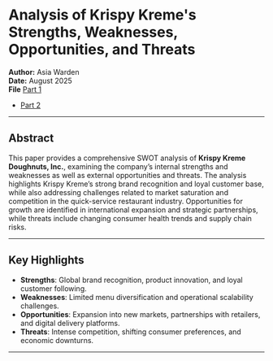 # Analysis of Krispy Kreme's Strengths, Weaknesses, Opportunities, and Threats

**Author:** Asia Warden  
**Date:** August 2025  
**File** 
[Part 1](KrispyKreme_SWOT_Analysis_Part1.pdf)  
- [Part 2](KrispyKreme_SWOT_Analysis_Part2.pdf)

---

##  Abstract
This paper provides a comprehensive SWOT analysis of **Krispy Kreme Doughnuts, Inc.**, examining the company’s internal strengths and weaknesses as well as external opportunities and threats. The analysis highlights Krispy Kreme’s strong brand recognition and loyal customer base, while also addressing challenges related to market saturation and competition in the quick-service restaurant industry. Opportunities for growth are identified in international expansion and strategic partnerships, while threats include changing consumer health trends and supply chain risks.

---

##  Key Highlights
- **Strengths**: Global brand recognition, product innovation, and loyal customer following.  
- **Weaknesses**: Limited menu diversification and operational scalability challenges.  
- **Opportunities**: Expansion into new markets, partnerships with retailers, and digital delivery platforms.  
- **Threats**: Intense competition, shifting consumer preferences, and economic downturns.  

---

